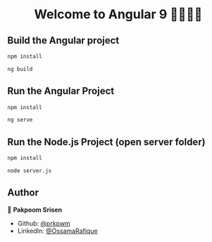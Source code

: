 
<h1 align="center">Welcome to Angular 9 👋👋👋👋</h1>


## Build the Angular project
```sh
npm install
```

```sh
ng build
```


## Run the Angular Project

```sh
npm install
```

```sh
ng serve
```

## Run the Node.js Project (open server folder)
```sh
npm install
```

```sh
node server.js
```

## Author

👤 **Pakpoom Srisen**


* Github: [@prkpwm](https://github.com/prkpwm/)
* LinkedIn: [@OssamaRafique](https://www.linkedin.com/in/pakpoom-srisen-5285591bb/)

